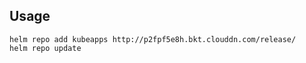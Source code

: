 ## Usage

```shell
helm repo add kubeapps http://p2fpf5e8h.bkt.clouddn.com/release/
helm repo update
```
